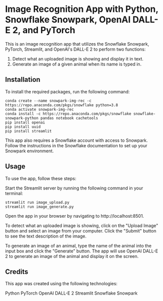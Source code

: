 # Image Recognition App with Python, Snowflake Snowpark, OpenAI DALL-E 2, and PyTorch
This is an image recognition app that utilizes the Snowflake Snowpark, PyTorch, Streamlit, and OpenAI's DALL-E 2 to perform two functions:

1. Detect what an uploaded image is showing and display it in text.
2. Generate an image of a given animal when its name is typed in.

## Installation
To install the required packages, run the following command:

```
conda create --name snowpark-img-rec -c https://repo.anaconda.com/pkgs/snowflake python=3.8
conda activate snowpark-img-rec
conda install -c https://repo.anaconda.com/pkgs/snowflake snowflake-snowpark-python pandas notebook cachetools
pip install openai 
pip install uuid 
pip install streamlit
```

This app also requires a Snowflake account with access to Snowpark. Follow the instructions in the Snowflake documentation to set up your Snowpark environment.

## Usage
To use the app, follow these steps:

Start the Streamlit server by running the following command in your terminal:
```
streamlit run image_upload.py
streamlit run image_generate.py
```

Open the app in your browser by navigating to http://localhost:8501.

To detect what an uploaded image is showing, click on the "Upload Image" button and select an image from your computer. Click the "Submit" button to see the text description of the image.

To generate an image of an animal, type the name of the animal into the input box and click the "Generate" button. The app will use OpenAI DALL-E 2 to generate an image of the animal and display it on the screen.

## Credits
This app was created using the following technologies:

Python
PyTorch
OpenAI DALL-E 2
Streamlit
Snowflake Snowpark

